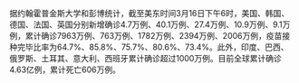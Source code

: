 据约翰霍普金斯大学和彭博统计，截至美东时间3月16日下午6时，美国、韩国、德国、法国、英国分别新增确诊4.7万例、40.1万例、27.4万例、10.9万例、9.1万例，累计确诊7963万例、763万例、1782万例、2394万例、2006万例，疫苗接种完毕比率为64.7%、85.8%、75.7%、80.6%、73.4%。此外，印度、巴西、俄罗斯、土耳其、意大利、西班牙累计确诊超过1000万例。目前全球累计确诊4.63亿例，累计死亡606万例。